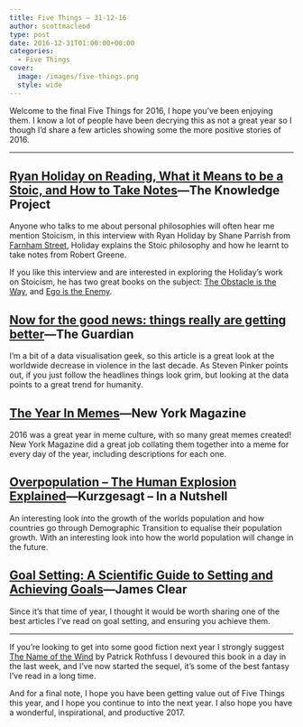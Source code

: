 ```yaml
---
title: Five Things – 31-12-16
author: scottmacleod
type: post
date: 2016-12-31T01:00:00+00:00
categories:
  - Five Things
cover:
  image: /images/five-things.png
  style: wide
---
```

Welcome to the final Five Things for 2016, I hope you’ve been enjoying them. I know a lot of people have been decrying this as not a great year so I though I’d share a few articles showing some the more positive stories of 2016.

* * *

## [Ryan Holiday on Reading, What it Means to be a Stoic, and How to Take Notes][1]—The Knowledge Project

Anyone who talks to me about personal philosophies will often hear me mention Stoicism, in this interview with Ryan Holiday by Shane Parrish from [Farnham Street][2], Holiday explains the Stoic philosophy and how he learnt to take notes from Robert Greene.

If you like this interview and are interested in exploring the Holiday’s work on Stoicism, he has two great books on the subject:&nbsp;[The Obstacle is the Way][3], and [Ego is the Enemy][4].

## [Now for the good news: things really are getting better][5]—The Guardian

I’m a bit of a data visualisation geek, so this article is a great look at the worldwide decrease in violence in the last decade. As Steven Pinker points out, if you just follow the headlines things look grim, but looking at the data points to a great trend for humanity.

## [The Year In Memes][6]—New York Magazine

2016 was a great year in meme culture, with so many great memes created! New York Magazine did a great job collating them together into a meme for every day of the year, including descriptions for each one.

## [Overpopulation – The Human Explosion Explained][7]—Kurzgesagt – In a Nutshell

An interesting look into the growth of the worlds population and how countries go through Demographic Transition to equalise their population growth. With an interesting look into how the world population will change in the future.

## [Goal Setting: A Scientific Guide to Setting and Achieving Goals][8]—James Clear

Since it’s that time of year, I thought it would be worth sharing one of the best articles I’ve read on goal setting, and ensuring you achieve them.

* * *

If you’re looking to get into some good fiction next year I strongly suggest [The Name of the Wind][9]&nbsp;by Patrick Rothfuss I devoured this book in a day in the last week, and I’ve now started the sequel, it’s some of the best fantasy I’ve read in a long time.

And for a final note, I hope you have been getting value out of Five Things this year, and I hope you continue to into the next year. I also hope you have a wonderful, inspirational, and productive 2017.

 [1]: https://www.farnamstreetblog.com/2016/05/ryan-holiday-knowledge-project/
 [2]: https://www.farnamstreetblog.com/
 [3]: http://www.bookdepository.com/Obstacle-is-Way-Ryan-Holiday/9781781251492
 [4]: http://www.bookdepository.com/Ego-is-Enemy-Ryan-Holiday/9781781257012
 [5]: https://www.theguardian.com/commentisfree/2015/sep/11/news-isis-syria-headlines-violence-steven-pinker
 [6]: http://nymag.com/selectall/2016/12/best-funny-memes-2016-harambe-arthur-dat-boi-joe-biden.html
 [7]: https://www.youtube.com/watch?v=QsBT5EQt348
 [8]: http://jamesclear.com/goal-setting
 [9]: http://www.bookdepository.com/The-Name-of-the-Wind-Patrick-Rothfuss/9780575081406?ref=grid-view

